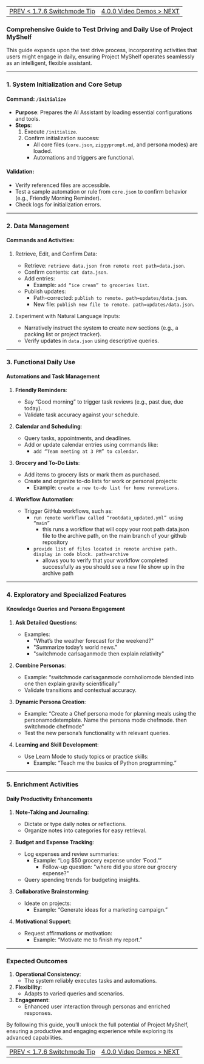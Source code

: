 <TABLE width="100%"><TR><TD align="left"><a href="‐-1.7.6-Switchmode-Tip.md">PREV < 1.7.6 Switchmode Tip</a></TD><TD align="right"><a href="‐-4.0.0-Video-Demos.md">4.0.0 Video Demos > NEXT</a></TD></TR></TABLE>


### **Comprehensive Guide to Test Driving and Daily Use of Project MyShelf**

This guide expands upon the test drive process, incorporating activities that users might engage in daily, ensuring Project MyShelf operates seamlessly as an intelligent, flexible assistant.

---

### **1. System Initialization and Core Setup**
#### **Command**: `/initialize`
- **Purpose**: Prepares the AI Assistant by loading essential configurations and tools.
- **Steps**:
  1. Execute `/initialize`.
  2. Confirm initialization success:
     - All core files (`core.json`, `ziggyprompt.md`, and persona modes) are loaded.
     - Automations and triggers are functional.

#### **Validation**:
- Verify referenced files are accessible.
- Test a sample automation or rule from `core.json` to confirm behavior (e.g., Friendly Morning Reminder).
- Check logs for initialization errors.

---

### **2. Data Management**
#### **Commands and Activities**:
1. Retrieve, Edit, and Confirm Data:
   - Retrieve: `retrieve data.json from remote root path=data.json`.
   - Confirm contents: `cat data.json`.
   - Add entries:
     - Example: `add “ice cream” to groceries list`.
   - Publish updates:
     - Path-corrected: `publish to remote. path=updates/data.json`.
     - New file: `publish new file to remote. path=updates/data.json`.

2. Experiment with Natural Language Inputs:
   - Narratively instruct the system to create new sections (e.g., a packing list or project tracker).
   - Verify updates in `data.json` using descriptive queries.

---

### **3. Functional Daily Use**
#### **Automations and Task Management**
1. **Friendly Reminders**:
   - Say “Good morning” to trigger task reviews (e.g., past due, due today).
   - Validate task accuracy against your schedule.

2. **Calendar and Scheduling**:
   - Query tasks, appointments, and deadlines.
   - Add or update calendar entries using commands like:
     - `add “Team meeting at 3 PM” to calendar`.

3. **Grocery and To-Do Lists**:
   - Add items to grocery lists or mark them as purchased.
   - Create and organize to-do lists for work or personal projects:
     - Example: `create a new to-do list for home renovations`.

4. **Workflow Automation**:
   - Trigger GitHub workflows, such as:
     - `run remote workflow called “rootdata_updated.yml” using “main”`
        - this runs a workflow that will copy your root path data.json file to the archive path, on the main branch of your github repository
     - `provide list of files located in remote archive path. display in code block. path=archive`
        - allows you to verify that your workflow completed successfully as you should see a new file show up in the archive path
---

### **4. Exploratory and Specialized Features**
#### **Knowledge Queries and Persona Engagement**
1. **Ask Detailed Questions**:
   - Examples:
     - "What’s the weather forecast for the weekend?"
     - "Summarize today’s world news."
     - "switchmode carlsaganmode then explain relativity"

2. **Combine Personas**:
   - Example: “switchmode carlsaganmode cornholiomode blended into one then explain gravity scientifically”
   - Validate transitions and contextual accuracy.

3. **Dynamic Persona Creation**:
   - Example: “Create a Chef persona mode for planning meals using the personamodetemplate. Name the persona mode chefmode. then switchmode chefmode”
   - Test the new persona’s functionality with relevant queries.

4. **Learning and Skill Development**:
   - Use Learn Mode to study topics or practice skills:
     - Example: “Teach me the basics of Python programming.”

---

### **5. Enrichment Activities**
#### **Daily Productivity Enhancements**
1. **Note-Taking and Journaling**:
   - Dictate or type daily notes or reflections.
   - Organize notes into categories for easy retrieval.

2. **Budget and Expense Tracking**:
   - Log expenses and review summaries:
     - Example: “Log $50 grocery expense under ‘Food.’”
       - Follow-up question: "where did you store our grocery expense?"
   - Query spending trends for budgeting insights.

3. **Collaborative Brainstorming**:
   - Ideate on projects:
     - Example: “Generate ideas for a marketing campaign.”

4. **Motivational Support**:
   - Request affirmations or motivation:
     - Example: “Motivate me to finish my report.”

---

### **Expected Outcomes**
1. **Operational Consistency**:
   - The system reliably executes tasks and automations.
2. **Flexibility**:
   - Adapts to varied queries and scenarios.
3. **Engagement**:
   - Enhanced user interaction through personas and enriched responses.

By following this guide, you’ll unlock the full potential of Project MyShelf, ensuring a productive and engaging experience while exploring its advanced capabilities.


<TABLE width="100%"><TR><TD align="left"><a href="‐-1.7.6-Switchmode-Tip.md">PREV < 1.7.6 Switchmode Tip</a></TD><TD align="right"><a href="‐-4.0.0-Video-Demos.md">4.0.0 Video Demos > NEXT</a></TD></TR></TABLE>